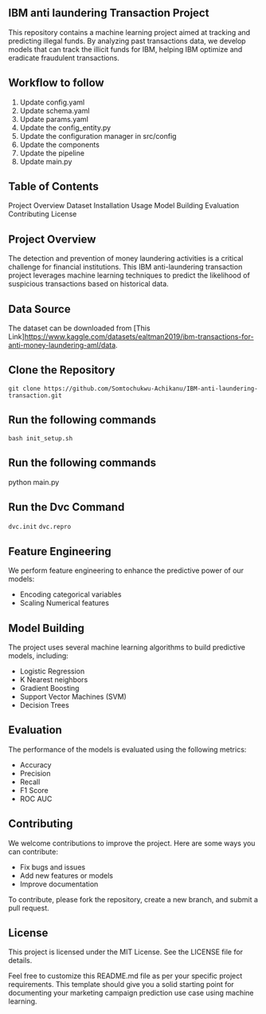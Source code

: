 ## IBM anti laundering Transaction Project
This repository contains a machine learning project aimed at tracking and predicting illegal funds. By analyzing past transactions data, we develop models that can track the illicit funds for IBM, helping IBM optimize and eradicate fraudulent transactions.

## Workflow to follow
1. Update config.yaml
2. Update schema.yaml
3. Update params.yaml
4. Update the config_entity.py
5. Update the configuration manager in src/config
6. Update the components
7. Update the pipeline
8. Update main.py


## Table of Contents
Project Overview
Dataset
Installation
Usage
Model Building
Evaluation
Contributing
License


## Project Overview
The detection and prevention of money laundering activities is a critical challenge for financial institutions. This IBM anti-laundering transaction project leverages machine learning techniques to predict the likelihood of suspicious transactions based on historical data.


## Data Source
The dataset can be downloaded from [This Link]https://www.kaggle.com/datasets/ealtman2019/ibm-transactions-for-anti-money-laundering-aml/data.




## Clone the Repository
```git clone https://github.com/Somtochukwu-Achikanu/IBM-anti-laundering-transaction.git```


## Run the following commands
```bash init_setup.sh```

## Run the following commands
python main.py

## Run the Dvc Command
```dvc.init```
```dvc.repro```



## Feature Engineering
We perform feature engineering to enhance the predictive power of our models:

* Encoding categorical variables
* Scaling Numerical features



## Model Building
The project uses several machine learning algorithms to build predictive models, including:
* Logistic Regression
* K Nearest neighbors
* Gradient Boosting
* Support Vector Machines (SVM)
* Decision Trees



## Evaluation
The performance of the models is evaluated using the following metrics:

* Accuracy
* Precision
* Recall
* F1 Score
* ROC AUC


## Contributing
We welcome contributions to improve the project. Here are some ways you can contribute:

* Fix bugs and issues
* Add new features or models
* Improve documentation

To contribute, please fork the repository, create a new branch, and submit a pull request.


## License
This project is licensed under the MIT License. See the LICENSE file for details.

Feel free to customize this README.md file as per your specific project requirements. This template should give you a solid starting point for documenting your marketing campaign prediction use case using machine learning.